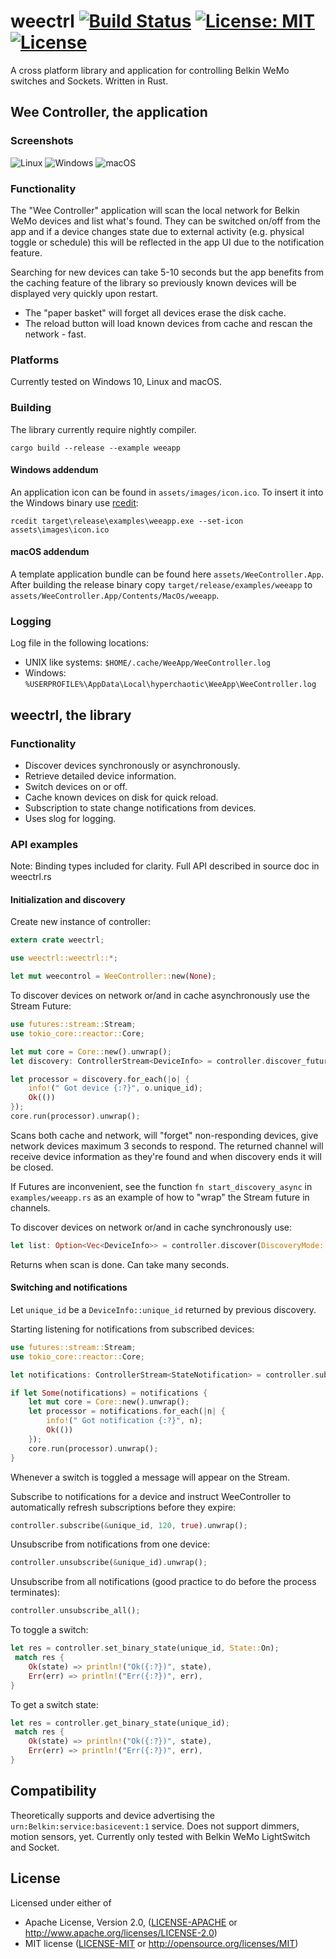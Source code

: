 # weectrl   [![Build Status](https://travis-ci.org/Hyperchaotic/weectrl.svg?branch=master)](https://travis-ci.org/Hyperchaotic/weectrl) [![License: MIT](https://img.shields.io/badge/License-MIT-yellow.svg)](https://opensource.org/licenses/MIT) [![License](https://img.shields.io/badge/License-Apache%202.0-blue.svg)](https://opensource.org/licenses/Apache-2.0)

A cross platform library and application for controlling Belkin WeMo switches and Sockets. Written in Rust.

## Wee Controller, the application

### Screenshots

![Linux](http://i.imgur.com/4QutZDQ.png "Linux")   ![Windows](http://i.imgur.com/PoNrogW.png "Windows")   ![macOS](http://i.imgur.com/s4XsDnA.png "macOS")

### Functionality
The "Wee Controller" application will scan the local network for Belkin WeMo devices and list what's found. They can be switched on/off from the app and if a device changes state due to external activity (e.g. physical toggle or schedule) this will be reflected in the app UI due to the notification feature.

Searching for new devices can take 5-10 seconds but the app benefits from the caching feature of the library so previously known devices will be displayed very quickly upon restart.   

* The "paper basket" will forget all devices erase the disk cache.
* The reload button will load known devices from cache and rescan the network - fast.

### Platforms
Currently tested on Windows 10, Linux and macOS.

### Building
The library currently require nightly compiler.
```
cargo build --release --example weeapp
```
#### Windows addendum
An application icon can be found in `assets/images/icon.ico`. To insert it into the Windows binary use [rcedit][56bbd8db]:
```
rcedit target\release\examples\weeapp.exe --set-icon assets\images\icon.ico
```
  [56bbd8db]: https://github.com/electron/rcedit/releases "rcedit"

#### macOS addendum
A template application bundle can be found here `assets/WeeController.App`. After building the release binary copy `target/release/examples/weeapp` to `assets/WeeController.App/Contents/MacOs/weeapp`.

### Logging

Log file in the following locations:
* UNIX like systems: `$HOME/.cache/WeeApp/WeeController.log`
* Windows: `%USERPROFILE%\AppData\Local\hyperchaotic\WeeApp\WeeController.log`

## weectrl, the library
### Functionality
* Discover devices synchronously or asynchronously.
* Retrieve detailed device information.
* Switch devices on or off.
* Cache known devices on disk for quick reload.
* Subscription to state change notifications from devices.
* Uses slog for logging.

### API examples
Note: Binding types included for clarity. Full API described in source doc in weectrl.rs
#### Initialization and discovery
Create new instance of controller:
``` rust
extern crate weectrl;

use weectrl::weectrl::*;

let mut weecontrol = WeeController::new(None);
```

To discover devices on network or/and in cache asynchronously use the Stream Future:
``` rust
use futures::stream::Stream;
use tokio_core::reactor::Core;

let mut core = Core::new().unwrap();
let discovery: ControllerStream<DeviceInfo> = controller.discover_future(DiscoveryMode::CacheAndBroadcast, true, 3);

let processor = discovery.for_each(|o| {
    info!(" Got device {:?}", o.unique_id);
    Ok(())
});
core.run(processor).unwrap();
```
Scans both cache and network, will "forget" non-responding devices, give network devices maximum 3 seconds to respond.
The returned channel will receive device information as they're found and when discovery ends it will be closed.

If Futures are inconvenient, see the function `fn start_discovery_async` in `examples/weeapp.rs` as an example of how to "wrap" the Stream future in channels.

To discover devices on network or/and in cache synchronously use:
``` rust
let list: Option<Vec<DeviceInfo>> = controller.discover(DiscoveryMode::CacheAndBroadcast, true, 3);
```
Returns when scan is done. Can take many seconds.


#### Switching and notifications

Let `unique_id` be a `DeviceInfo::unique_id` returned by previous discovery.

Starting listening for notifications from subscribed devices:
``` rust
use futures::stream::Stream;
use tokio_core::reactor::Core;

let notifications: ControllerStream<StateNotification> = controller.subscription_future().unwrap();

if let Some(notifications) = notifications {
    let mut core = Core::new().unwrap();
    let processor = notifications.for_each(|n| {
        info!(" Got notification {:?}", n);
        Ok(())
    });
    core.run(processor).unwrap();
}


```
Whenever a switch is toggled a message will appear on the Stream.

Subscribe to notifications for a device and instruct WeeController to automatically refresh subscriptions before they expire:
``` rust
controller.subscribe(&unique_id, 120, true).unwrap();
```

Unsubscribe from notifications from one device:
``` rust
controller.unsubscribe(&unique_id).unwrap();
```

Unsubscribe from all notifications (good practice to do before the process terminates):
``` rust
controller.unsubscribe_all();
```

To toggle a switch:
``` rust
let res = controller.set_binary_state(unique_id, State::On);
 match res {
    Ok(state) => println!("Ok({:?})", state),
    Err(err) => println!("Err({:?})", err),
}
```

To get a switch state:
``` rust
let res = controller.get_binary_state(unique_id);
 match res {
    Ok(state) => println!("Ok({:?})", state),
    Err(err) => println!("Err({:?})", err),
}
```
## Compatibility
Theoretically supports and device advertising the `urn:Belkin:service:basicevent:1` service. Does not support dimmers, motion sensors, yet.
Currently only tested with Belkin WeMo LightSwitch and Socket.

## License

Licensed under either of

 * Apache License, Version 2.0, ([LICENSE-APACHE](LICENSE-APACHE) or http://www.apache.org/licenses/LICENSE-2.0)
 * MIT license ([LICENSE-MIT](LICENSE-MIT) or http://opensource.org/licenses/MIT)

